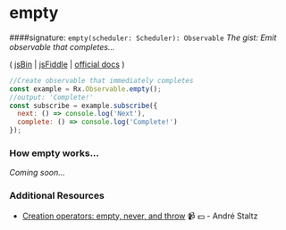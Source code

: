 # empty

####signature: `empty(scheduler: Scheduler): Observable`
*The gist: Emit observable that completes...*

( [jsBin](http://jsbin.com/rodubucaqa/1/edit?js,console) | [jsFiddle](https://jsfiddle.net/btroncone/bz71mzuy/) | [official docs](http://reactivex.io/rxjs/class/es6/Observable.js~Observable.html#static-method-empty) )

```js
//Create observable that immediately completes
const example = Rx.Observable.empty();
//output: 'Complete!'
const subscribe = example.subscribe({
  next: () => console.log('Next'),
  complete: () => console.log('Complete!')
});
```

### How empty works...
*Coming soon...*


### Additional Resources
* [Creation operators: empty, never, and throw](https://egghead.io/lessons/rxjs-creation-operators-empty-never-throw?course=rxjs-beyond-the-basics-creating-observables-from-scratch) :video_camera: :dollar: - André Staltz